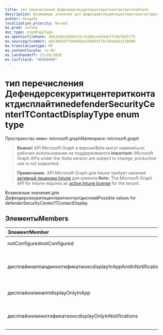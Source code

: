 ```yaml
---
title: тип перечисления Дефендерсекуритицентеритконтактдисплайтипе
description: Возможные значения для Дефендерсекуритицентеритконтактдисплай
author: dougeby
localization_priority: Normal
ms.prod: intune
doc_type: enumPageType
ms.openlocfilehash: 36d34dbc65bb5c5c3c6b6cee93ab737dbf8d57fb
ms.sourcegitcommit: eb536655ffd8d49ae258664f35c50a8263238400
ms.translationtype: MT
ms.contentlocale: ru-RU
ms.lasthandoff: 11/18/2020
ms.locfileid: "49269499"
---
```

# <a name="defendersecuritycenteritcontactdisplaytype-enum-type"></a><span data-ttu-id="b489b-103">тип перечисления Дефендерсекуритицентеритконтактдисплайтипе</span><span class="sxs-lookup"><span data-stu-id="b489b-103">defenderSecurityCenterITContactDisplayType enum type</span></span>

<span data-ttu-id="b489b-104">Пространство имен: microsoft.graph</span><span class="sxs-lookup"><span data-stu-id="b489b-104">Namespace: microsoft.graph</span></span>

> <span data-ttu-id="b489b-105">**Важно!** API Microsoft Graph в версии/Beta могут изменяться; рабочее использование не поддерживается.</span><span class="sxs-lookup"><span data-stu-id="b489b-105">**Important:** Microsoft Graph APIs under the /beta version are subject to change; production use is not supported.</span></span>

> <span data-ttu-id="b489b-106">**Примечание.** API Microsoft Graph для Intune требует наличия [активной лицензии Intune](https://go.microsoft.com/fwlink/?linkid=839381) для клиента.</span><span class="sxs-lookup"><span data-stu-id="b489b-106">**Note:** The Microsoft Graph API for Intune requires an [active Intune license](https://go.microsoft.com/fwlink/?linkid=839381) for the tenant.</span></span>

<span data-ttu-id="b489b-107">Возможные значения для Дефендерсекуритицентеритконтактдисплай</span><span class="sxs-lookup"><span data-stu-id="b489b-107">Possible values for defenderSecurityCenterITContactDisplay</span></span>

## <a name="members"></a><span data-ttu-id="b489b-108">Элементы</span><span class="sxs-lookup"><span data-stu-id="b489b-108">Members</span></span>
|<span data-ttu-id="b489b-109">Элемент</span><span class="sxs-lookup"><span data-stu-id="b489b-109">Member</span></span>|<span data-ttu-id="b489b-110">Значение</span><span class="sxs-lookup"><span data-stu-id="b489b-110">Value</span></span>|<span data-ttu-id="b489b-111">Описание</span><span class="sxs-lookup"><span data-stu-id="b489b-111">Description</span></span>|
|:---|:---|:---|
|<span data-ttu-id="b489b-112">notConfigured</span><span class="sxs-lookup"><span data-stu-id="b489b-112">notConfigured</span></span>|<span data-ttu-id="b489b-113">нуль</span><span class="sxs-lookup"><span data-stu-id="b489b-113">0</span></span>|<span data-ttu-id="b489b-114">Not Configured</span><span class="sxs-lookup"><span data-stu-id="b489b-114">Not Configured</span></span>|
|<span data-ttu-id="b489b-115">дисплайинаппандиннотификатионс</span><span class="sxs-lookup"><span data-stu-id="b489b-115">displayInAppAndInNotifications</span></span>|<span data-ttu-id="b489b-116">1,1</span><span class="sxs-lookup"><span data-stu-id="b489b-116">1</span></span>|<span data-ttu-id="b489b-117">Отображение в приложении и в уведомлениях</span><span class="sxs-lookup"><span data-stu-id="b489b-117">Display in app and in notifications</span></span>|
|<span data-ttu-id="b489b-118">дисплайонлинапп</span><span class="sxs-lookup"><span data-stu-id="b489b-118">displayOnlyInApp</span></span>|<span data-ttu-id="b489b-119">2</span><span class="sxs-lookup"><span data-stu-id="b489b-119">2</span></span>|<span data-ttu-id="b489b-120">Отображение только в приложении</span><span class="sxs-lookup"><span data-stu-id="b489b-120">Display only in app</span></span>|
|<span data-ttu-id="b489b-121">дисплайонлиннотификатионс</span><span class="sxs-lookup"><span data-stu-id="b489b-121">displayOnlyInNotifications</span></span>|<span data-ttu-id="b489b-122">4</span><span class="sxs-lookup"><span data-stu-id="b489b-122">3</span></span>|<span data-ttu-id="b489b-123">Отображение только в уведомлениях</span><span class="sxs-lookup"><span data-stu-id="b489b-123">Display only in notifications</span></span>|




